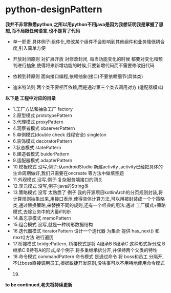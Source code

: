 # python-designPattern


**我并不非常熟悉python,之所以用python不用java是因为我想证明我是掌握了思想,而不局限任何语言,也不是背了代码**





* 单一职责 	具体例子:组件化,修改某个组件不会影响到其他组件和业务降低耦合度,引入简单方便

* 开放封闭原则	对扩展开放 对修改封闭, 每当功能变化的时候 都要对变化和预判进行抽象,使得将来新增功能的时候,只要新增代码而不需要修改旧代码

* 依赖到转原则	面向接口编程,依赖抽象(接口)不要依赖细节(具体类)

* 迪米特法则    两个类不要相互依赖,而是通过第三个类去调用对方 (适配器模式)




**以下是 工程中对应的目录**

* 1.工厂方法和抽象工厂    factory
* 2.原型模式  prototypePattern
* 3.代理模式 proxyPattern
* 4.观察者模式  observerPattern
* 5.单例模式(double check 线程安全) singleton
* 6.装饰模式	decoratorPattern
* 7.状态模式	statePattern
* 8.建造者模式  buiderPattern
* 9.适配器模式  adapterPattern
* 10.模板模式  没写,例子:从androidStudio 新建activity ,activity已经把具体的生命周期做好,我们只需要在oncreate 等方法中做填空题
* 11.外观模式 没写,例子:复杂服务端接口的网关
* 12.享元模式 没写,例子:java的String类
* 13.策略模式 没写 太熟悉了 例子 我的开源项目kotlinArch的分页规则封装,将计算规则抽象出来,用接口表示,使得具体计算方法,可以用被封装成一个个策略类,通过替换策略,来替换不同的规则,还有一个经典的用法:通过 工厂模式+策略模式,去除业务中的大量if判断
* 14.备忘录模式   memoPattern
* 15.组合模式 没写,就是一种树形数据结构
* 16.迭代器模式  iteratorPattern         设计一个迭代器 为集合 提供 has_next() 和 next()方法 进行遍历  
* 17.桥接模式 bridgePattern, 桥接模式是将 A继承B B继承C 这种形式拆分成 B继承C  B持有A的形式,举个例子 将多重继承拆分开,并保持两个父类的特性
* 18.命令模式 commandPattern 命令模式 是通过命令 将 boss和员工 分隔开,不让boss直接调用员工,根据敏捷开发原则,没啥事可以不用特地使用命令模式
* 19.

**to be continued,老夫将持续更新**

